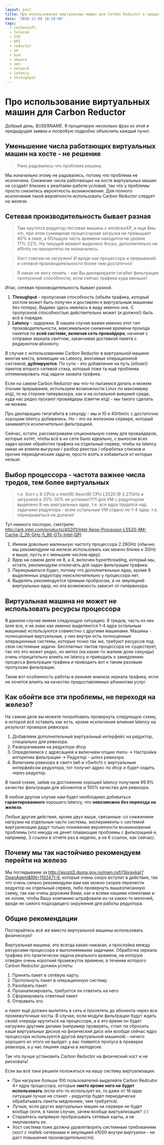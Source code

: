 ```yaml
---
layout: post
title: Про использование виртуальных машин для Carbon Reductor в продакшне.
date: '2016-11-09 18:19:00'
tags:
  - carbonsoft
  - telecom
  - ISP
  - DPI
  - reductor
  - vm
  - kvm
  - vmware
  - xen
  - network
  - latency
  - throughput
---
```


# Про использование виртуальных машин для Carbon Reductor

Добрый день, _$USERNAME_. Я процитирую несколько фраз из этой и предыдущей заявки и попробую подробно объяснить каждый пункт.

## Уменьшение числа работающих виртуальных машин на хосте - не решение

> Рано радовались что проблема решена.

Мы изначально этому не радовались, потому что проблема не исключена. Снижение числа работающих на хосте виртуальных машин не создаёт близких к реалтайм-работе условий, так что у проблемы просто снизилась вероятность возникновения. Для полного исключения такой вероятности использовать Carbon Reductor следует на железе.

## Сетевая производительность бывает разная

> Там крутятся редуктор,тестовая машина с windowsXP, и еще 8мь vm, при этом суммарная процессорная загрузка не превышает 40% в пике, а бОльшую часть времени находится на уровне 17%-22%. На текущий момент выделено 8vcpu, дополнительно ни affinity ни приоритеты не назначались.

> Хост совсем не загружен! И вроде как процессора и прерываний и сетевой производительности более чем достаточно!

> Я никак не могу понять - как Вы декларируете гигабит фильтрации пропускной способности, если сейчас трафика куда меньше!

Итак, сетевая производительность бывает разной.

1. **Throughput** - пропускная способность (объём трафика, который хостом может быть получен и доставлен к виртуальным машинам без потерь). Видимо здесь имелась в виду именно она. С пропускной способностью действительно может (и должно!) быть всё в порядке.
2. **Latency** - задержки. В нашем случае важен именно этот тип производительности, максимальное снижение времени прохода пакетов по **всей системе, включая сеть провайдера**, начиная с отправки зеркала свитчом, заканчивая доставкой пакета с редиректом абоненту.

В случае с использованием Carbon Reductor в виртуальной машине многие места, влияющие на Latency, вносимые операционной системой, **дублируются**. По сути - это добавление на путь (обоих!) пакетов второго сетевой стэка, который тоже та ещё проблема оптимизировать под задачи захвата трафика.

Если на самом Carbon Reductor мы что-то пытаемся делать и можем (тюним прерывания, используем возможности Linux по максимуму итд), то на стороне гипервизора, как и на остальной внешней среде, куда нас редко пускают провайдеры (свитчи итд) - мы такого сделать не можем.

Про декларацию гигагабита в секунду - мы и 10 и 40гбит/с с достаточно хорошим latency добивались. Но - это на железном сервере, который занимается исключительно фильтрацией.

Сейчас, кстати, рассматриваем опциональную схему для провайдеров, которые хотят, чтобы всё в их сети было идеально, с выносом всех задач кроме обработки трафика на отдельный сервер, чтобы на latency никак не влияли выгрузки / разбор реестра / обработка списков и прочие периодические задачи, просто взять и избавиться от которых нельзя.

## Выбор процессора - частота важнее числа тредов, тем более виртуальных

> т.е. Хост с 8 CPUs x Intel(R) Xeon(R) CPU L5520 @ 2.27GHz и загрузкой в 20%-30% не успевает?!?! для VM с редуктором выделено 8-мь виртуальных ядер, т.е. все ядра трудятся над задачами редуктора - всем остальным VM отдано по 1-4 ядер. т.е. перекрываться не должно!

Тут немного поспорю, смотрите:
http://ark.intel.com/products/40201/Intel-Xeon-Processor-L5520-8M-Cache-2_26-GHz-5_86-GTs-Intel-QPI

1. Имеем довольно маленькую частоту процессора 2.26GHz (обычно мы рекомендуем на железе использовать как можно ближе к 3GHz и выше, пусть и с меньшим числом ядер).
2. Ядер на самом деле не 8, а 4, включен hyperthreading, который мы, кстати, рекомендуем отключать для задач фильтрации трафика.
3. Перекрываться будет, потому что дополнительных ядер, кроме 8 выделенных редуктору неисключительно у процессора нет.
4. Выделять рекомендуется прямым пробросом, а не эмуляцией виртуальных ядер, но эта возможность зависит от гипервизора.

## Виртуальная машина не может не использовать ресурсы процессора

В данном случае имеем следующую ситуацию: 8 тредов, часть из них (или все, я не знаю как именно выделяются 1-4 ядра остальным машинам) используются совместно с другими машинами. Машины - полноценные виртуальные, у них внутри есть полноценные операционные системы, которые точно так же, требуют ресурсов под свои системные задачи. Бесплатных тактов процессора не существует, так что это может редко, но метко (на какие-то жалкие доли секунды) очень отрицательно влиять не latency и приводить к замедлению процесса фильтрации трафика и приводить вот к таким разовым пропускам фильтрации.

Такая вот особенность работы в режиме анализа зеркала трафика, если не хочется влиять на качество предоставляемых абонентам услуг.

## Как обойти все эти проблемы, не переходя на железо?

На самом деле вы можете попробовать провернуть следующую схему, в которой всё оставить как есть, кроме исключения влияния latency на результат проверок ревизора:

1. Добавляем дополнительный виртуальный интерфейс на редуктор, специально для ревизора.
2. Разворачиваем на редукторе dhcp
3. Определяемся с адресацией и включаем опцию menu -> Настройка алгоритма фильтрации -> Редуктор - шлюз ревизора
4. Включаем ревизора в свитч (мб и vSwitch) с виртуальным интерфейсом редуктора, тот получит адрес по dhcp и будет ходить через редуктор.

В такой схеме, забив на достижение хорошей latency получаем 99.9% качество фильтрации для абонентов и 100% качество для ревизора.

В любом другом случае нам будет необходимо добиваться **гарантированного** хорошего latency, что **невозможно без переезда на железо**.

Любые другие действия, кроме двух выше, связанные: со снижением нагрузки на отдельные части системы, эксперименты с системой виртуализации дадут только понижение вероятности возникновения проблемы (что никуда не денет плавающие проблемы с фильтрацией и, например, 3 ссылки в отчёте раз в неделю, а не 6 ссылок, как сейчас).

## Почему мы так настойчиво рекомендуем перейти на железо

Мы поглядываем за http://asozd2.duma.gov.ru/main.nsf/(Spravka)?OpenAgent&RN=1102471-6, которые очень скоро вступит в действие, так что очень сильно рекомендуем вам как можно скорее перенести редуктор на отдельный сервер, либо провернуть вышеописанную схему, так как очень дорожим Вами, как и всеми нашими клиентами и не хотим, чтобы Вашу компанию штрафовали из-за каких-то мелочей, вроде не самого подходящего окружения для работы редуктора.

## Общие рекомендации

Постарайтесь всё же вместо виртуальной машины использовать физическую!

Виртуальная машина, это всегда какая-никакая, а прослойка между ресурсами процессора и выполняемыми задачами. Обработка зеркала трафика это практически задача реального времени, на которую отведен очень короткий промежуток времени, в течении которого Carbon Reductor должен успеть:

1. Принять пакет в сетёвую карту.
2. Протолкнуть пакет в операционную систему.
3. Разобрать пакет
4. Проанализировать, требуется ли ответить на него
5. Сформировать ответный пакет
6. Отправить его.

и пакет ещё должен вылететь в сеть и пролететь до абонента через все промежуточные хосты. В случае, если модули фильтрации будут ждать своей очереди крутиться на процессоре, а в это время он будет нагружен другими делами (например проверять, стоит ли сбросить кэши виртуальных дисков на физический диск или вообще сейчас ядро процессора используется другой виртуальной машиной) - ничего хорошего из этого не выйдет: у вас появится пропуск в проверке ревизора, а у нас лишняя задача в хелпдеске.

Так что лучше установить Carbon Reductor на физический хост и не рисковать!

Если вы всё таки решили положиться на вашу систему виртуализации:

- При нагрузке больше 100 пользователей выделяйте Carbon Redcutor 4+ ядра процессора, которые **никто кроме него не будет использовать** (если кто-то использует их, то даже от 16 ядер ситуация лучше не станет - редуктор будет периодически обрабатывать пакеты медленнее, чем требуется).
- Лучше, если других виртуальных машин на сервере не будет вообще (хотя, в таком случае, зачем вообще виртуализация? :) )
- Старайтесь напрямую пробрасывать сетевые карты, а не эмулировать их.
- Хост система тоже должна удовлетворять системным требованиям (хост с realtek-сетевками и эмуляцией e1000 внутри виртуалки - не даст повышения производительности).
